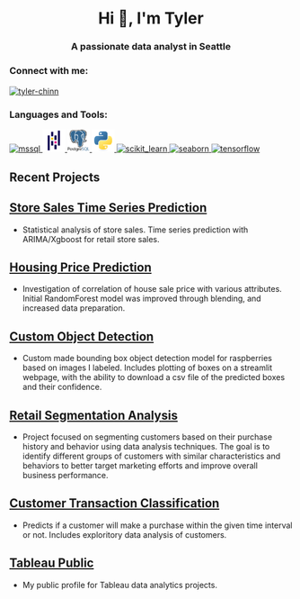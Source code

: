 <h1 align="center">Hi 👋, I'm Tyler</h1>
<h3 align="center">A passionate data analyst in Seattle</h3>

<h3 align="left">Connect with me:</h3>
<p align="left">
<a href="https://linkedin.com/in/tyler-chinn" target="blank"><img align="center" src="https://raw.githubusercontent.com/rahuldkjain/github-profile-readme-generator/master/src/images/icons/Social/linked-in-alt.svg" alt="tyler-chinn" height="30" width="40" /></a>
</p>

<h3 align="left">Languages and Tools:</h3>
<p align="left"> <a href="https://www.microsoft.com/en-us/sql-server" target="_blank" rel="noreferrer"> <img src="https://www.svgrepo.com/show/303229/microsoft-sql-server-logo.svg" alt="mssql" width="40" height="40"/> </a> <a href="https://pandas.pydata.org/" target="_blank" rel="noreferrer"> <img src="https://raw.githubusercontent.com/devicons/devicon/2ae2a900d2f041da66e950e4d48052658d850630/icons/pandas/pandas-original.svg" alt="pandas" width="40" height="40"/> </a> <a href="https://www.postgresql.org" target="_blank" rel="noreferrer"> <img src="https://raw.githubusercontent.com/devicons/devicon/master/icons/postgresql/postgresql-original-wordmark.svg" alt="postgresql" width="40" height="40"/> </a> <a href="https://www.python.org" target="_blank" rel="noreferrer"> <img src="https://raw.githubusercontent.com/devicons/devicon/master/icons/python/python-original.svg" alt="python" width="40" height="40"/> </a> <a href="https://scikit-learn.org/" target="_blank" rel="noreferrer"> <img src="https://upload.wikimedia.org/wikipedia/commons/0/05/Scikit_learn_logo_small.svg" alt="scikit_learn" width="40" height="40"/> </a> <a href="https://seaborn.pydata.org/" target="_blank" rel="noreferrer"> <img src="https://seaborn.pydata.org/_images/logo-mark-lightbg.svg" alt="seaborn" width="40" height="40"/> </a> <a href="https://www.tensorflow.org" target="_blank" rel="noreferrer"> <img src="https://www.vectorlogo.zone/logos/tensorflow/tensorflow-icon.svg" alt="tensorflow" width="40" height="40"/> </a> </p>


## Recent Projects

## [Store Sales Time Series Prediction](https://github.com/tylerchi1000/Store-Sale-Predictions)
 * Statistical analysis of store sales. Time series prediction with ARIMA/Xgboost for retail store sales.
## [Housing Price Prediction](https://github.com/tylerchi1000/Housing-Price-Prediction)
 * Investigation of correlation of house sale price with various attributes. Initial RandomForest model was improved through blending, and increased data preparation.
## [Custom Object Detection](https://github.com/tylerchi1000/StreamlitObjectDetection)
 * Custom made bounding box object detection model for raspberries based on images I labeled. Includes plotting of boxes on a streamlit webpage, with the ability to download a csv file of the predicted boxes and their confidence.
## [Retail Segmentation Analysis](https://github.com/tylerchi1000/Customer-Segmentation-Online-Retail-UC-Irvine-Repo-)
 * Project focused on segmenting customers based on their purchase history and behavior using data analysis techniques. The goal is to identify different groups of customers with similar characteristics and behaviors to better target marketing efforts and improve overall business performance.

## [Customer Transaction Classification](https://github.com/tylerchi1000/Satander-Customer-Transaction)
 * Predicts if a customer will make a purchase within the given time interval or not. Includes exploritory data analysis of customers. 
## [Tableau Public](https://public.tableau.com/app/profile/tyler.chinn)
 * My public profile for Tableau data analytics projects.
## 
